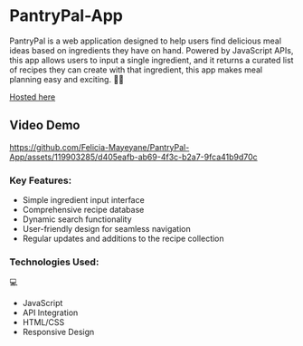 # PantryPal-App
PantryPal is a web application designed to help users find delicious meal ideas based on ingredients they have on hand. Powered by JavaScript APIs, this app allows users to input a single ingredient, and it returns a curated list of recipes they can create with that ingredient, this app makes meal planning easy and exciting. 🧑‍🍳

<a href ="https://pantrypal-app.netlify.app/"> Hosted here</a>

<h2>Video Demo </h2>

https://github.com/Felicia-Mayeyane/PantryPal-App/assets/119903285/d405eafb-ab69-4f3c-b2a7-9fca41b9d70c


<h3>Key Features:</h3>
<ul>
<li>Simple ingredient input interface</li>
<li>Comprehensive recipe database</li>
<li>Dynamic search functionality</li>
<li>User-friendly design for seamless navigation</li>
<li>Regular updates and additions to the recipe collection</li>
</ul>

<h3>Technologies Used:</h3> 💻
<ul>
<li>JavaScript</li>
<li>API Integration</li>
<li>HTML/CSS</li>
<li>Responsive Design</li>
</ul>
